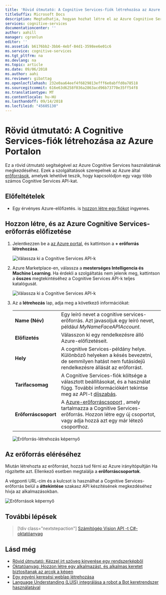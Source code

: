 ```yaml
---
title: 'Rövid útmutató: A Cognitive Services-fiók létrehozása az Azure Portalon'
titleSuffix: Microsoft Docs
description: Megtudhatja, hogyan hozhat létre el az Azure Cognitive Services-fiókot.
services: cognitive-services
documentationcenter: ''
author: aahill
manager: cgronlun
editor: ''
ms.assetid: b6176bb2-3bb6-4ebf-84d1-3598ee6e01c6
ms.service: cognitive-services
ms.tgt_pltfrm: na
ms.devlang: na
ms.topic: article
ms.date: 09/06/2018
ms.author: aahi
ms.reviewer: gibattag
ms.openlocfilehash: 232e0aa64eef4f6829813efff6e0abffd0a78518
ms.sourcegitcommit: 616e63d6258f036a2863acd96b73770e35ff54f8
ms.translationtype: MT
ms.contentlocale: hu-HU
ms.lasthandoff: 09/14/2018
ms.locfileid: "45605130"
---
```

# <a name="quickstart-create-a-cognitive-services-account-in-the-azure-portal"></a>Rövid útmutató: A Cognitive Services-fiók létrehozása az Azure Portalon

Ez a rövid útmutató segítségével az Azure Cognitive Services használatának megkezdéséhez. Ezek a szolgáltatások szerepelnek az Azure által [erőforrások](https://docs.microsoft.com/azure/azure-resource-manager/resource-group-portal), amelyek lehetővé teszik, hogy kapcsolódjon egy vagy több számos Cognitive Services API-kat.

## <a name="prerequisites"></a>Előfeltételek

* Egy érvényes Azure-előfizetés. is [hozzon létre egy fiókot](https://azure.microsoft.com/free/) ingyenes.

## <a name="create-and-subscribe-to-an-azure-cognitive-services-resource"></a>Hozzon létre, és az Azure Cognitive Services-erőforrás előfizetése

1. Jelentkezzen be a [az Azure portal](http://portal.azure.com), és kattintson a **+ erőforrás létrehozása**.
    
    ![Válassza ki a Cognitive Services API-k](media/cognitive-services-apis-create-account/azurePortalScreen.png)

2. Azure Marketplace-en, válassza a **mesterséges Intelligencia és Machine Learning**. Ha érdekli a szolgáltatás nem jelenik meg, kattintson a **összes** megtekintéséhez a Cognitive Services API-k teljes katalógusát.

    ![Válassza ki a Cognitive Services API-k](media/cognitive-services-apis-create-account/azureMarketplace.png)

3. Az a **létrehozás** lap, adja meg a következő információkat:

    |    |    |
    |--|--|
    | **Name (Név)** | Egy leíró nevet a cognitive services-erőforrás. Azt javasoljuk egy leíró nevet, például *MyNameFaceAPIAccount*. |
    | **Előfizetés** | Válasszon ki egy rendelkezésre álló Azure-előfizetéseit. |
    | **Hely** | A cognitive Services-példány helye. Különböző helyeken a késés bevezetni, de semmilyen hatást nem futásidejű rendelkezésre állását az erőforrást. |
    | **Tarifacsomag** | A Cognitive Services-fiók költsége a választott beállításokat, és a használat függ. További információkért tekintse meg az API-t [díjszabás](https://azure.microsoft.com/pricing/details/cognitive-services/).
    | **Erőforráscsoport** | A [Azure-erőforráscsoport](https://docs.microsoft.com/azure/architecture/cloud-adoption/getting-started/azure-resource-access#what-is-an-azure-resource-group) , amely tartalmazza a Cognitive Services-erőforrás. Hozzon létre egy új csoportot, vagy adja hozzá azt egy már létező csoporthoz. |

    ![Erőforrás-létrehozás képernyő](media/cognitive-services-apis-create-account/resource_create_screen.png)

## <a name="access-your-resource"></a>Az erőforrás eléréséhez 

Miután létrehozta az erőforrást, hozzá tud férni az Azure irányítópultján Ha rögzítette azt. Ellenkező esetben megtalálja a **erőforráscsoportok**.

A végponti URL-cím és a kulcsot is használhat a Cognitive Services-erőforrás belül a **áttekintése** szakasz API készítésének megkezdéséhez hívja az alkalmazásokban.

![Erőforrások képernyő](media/cognitive-services-apis-create-account/resourceScreen.png)

## <a name="next-steps"></a>További lépések

> [!div class="nextstepaction"]
> [Számítógép Vision API -t C#-oktatóanyag](https://docs.microsoft.com/azure/cognitive-services/computer-vision/tutorials/csharptutorial)

## <a name="see-also"></a>Lásd még

* [Rövid útmutató: Kézzel írt szöveg kinyerése egy rendszerképből](https://docs.microsoft.com/azure/cognitive-services/computer-vision/quickstarts/csharp-hand-text)
* [Oktatóanyag: Hozzon létre egy alkalmazást, és alkalmas keretet biztosítanak az arcok a képen](https://docs.microsoft.com/azure/cognitive-services/Face/Tutorials/FaceAPIinCSharpTutorial)
* [Egy egyéni keresési weblap létrehozása](https://docs.microsoft.com/azure/cognitive-services/bing-custom-search/tutorials/custom-search-web-page)
* [Language Understanding (LUIS) integrálása a robot a Bot keretrendszer használatával](https://docs.microsoft.com/azure/cognitive-services/luis/luis-nodejs-tutorial-build-bot-framework-sample)
